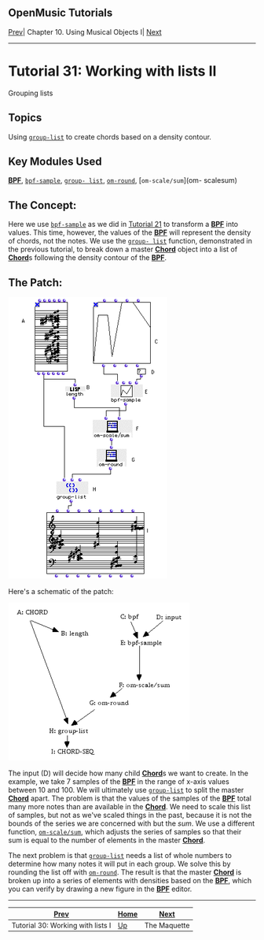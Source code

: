 OpenMusic Tutorials  
---  
[Prev](tut.gen.30)| Chapter 10. Using Musical Objects I|
[Next](tut.gen.32-33)  
  
* * *

# Tutorial 31: Working with lists II

Grouping lists

## Topics

Using [`group-list`](group-list) to create chords based on a density
contour.

## Key Modules Used

[ **BPF**](editors.bpf#BPF), [`bpf-sample`](bpf-sample), [`group-
list`](group-list), [`om-round`](om-round), [`om-scale/sum`](om-
scalesum)

## The Concept:

Here we use [`bpf-sample`](bpf-sample) as we did in [Tutorial
21](tut.gen.21) to transform a [**BPF**](editors.bpf#BPF) into
values. This time, however, the values of the [**BPF**](editors.bpf#BPF)
will represent the density of chords, not the notes. We use the [`group-
list`](group-list) function, demonstrated in the previous tutorial, to
break down a master [**Chord**](chord) object into a list of
[**Chord**](chord)s following the density contour of the
[**BPF**](editors.bpf#BPF).

## The Patch:

![](figures/tutorials/general/31a.png)

Here's a schematic of the patch:

![](figures/tutorials/general/31b.png)

The input (D) will decide how many child [**Chord**](chord)s we want to
create. In the example, we take 7 samples of the
[**BPF**](editors.bpf#BPF) in the range of x-axis values between 10 and
100. We will ultimately use [`group-list`](group-list) to split the
master [**Chord**](chord) apart. The problem is that the values of the
samples of the [**BPF**](editors.bpf#BPF) total many more notes than are
available in the [**Chord**](chord). We need to scale this list of
samples, but not as we've scaled things in the past, because it is not the
bounds of the series we are concerned with but the _sum_. We use a different
function, [`om-scale/sum`](om-scalesum), which adjusts the series of
samples so that their sum is equal to the number of elements in the master
[**Chord**](chord).

The next problem is that [`group-list`](group-list) needs a list of whole
numbers to determine how many notes it will put in each group. We solve this
by rounding the list off with [`om-round`](om-round). The result is that
the master [**Chord**](chord) is broken up into a series of elements with
densities based on the [**BPF**](editors.bpf#BPF), which you can verify
by drawing a new figure in the [**BPF**](editors.bpf#BPF) editor.

* * *

[Prev](tut.gen.30)| [Home](index)| [Next](tut.gen.32-33)  
---|---|---  
Tutorial 30: Working with lists I| [Up](tut.gen.30-31)| The Maquette

